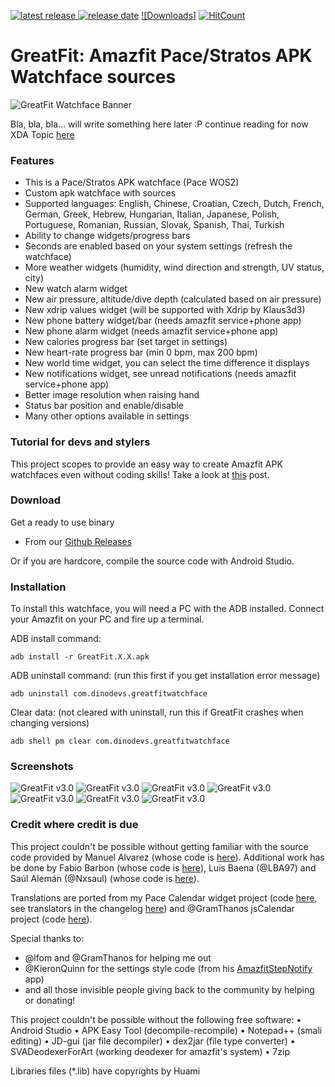 [![latest release](https://img.shields.io/badge/latest%20release-v3.8-green.svg?style=flat-square) ![release date](https://img.shields.io/badge/release%20date-2019.01.16-orange.svg?style=flat-square)](https://github.com/GreatApo/GreatFit/releases/latest) [![Downloads]](https://img.shields.io/github/downloads/GreatApo/GreatFit/total.svg?style=flat-square) [![HitCount](http://hits.dwyl.io/GreatApo/GreatFit.svg)](http://hits.dwyl.io/GreatApo/GreatFit)
# GreatFit: Amazfit Pace/Stratos APK Watchface sources
![GreatFit Watchface Banner](other/images/1.jpg)

Bla, bla, bla... will write something here later :P continue reading for now
XDA Topic [here](https://forum.xda-developers.com/smartwatch/amazfit/app-watchface-greatfit-v1-1-settings-t3791516)


### Features
- This is a Pace/Stratos APK watchface (Pace WOS2)
- Custom apk watchface with sources
- Supported languages: English, Chinese, Croatian, Czech, Dutch, French, German, Greek, Hebrew, Hungarian, Italian, Japanese, Polish, Portuguese, Romanian, Russian, Slovak, Spanish, Thai, Turkish
- Ability to change widgets/progress bars
- Seconds are enabled based on your system settings (refresh the watchface)
- More weather widgets (humidity, wind direction and strength, UV status, city)
- New watch alarm widget
- New air pressure, altitude/dive depth (calculated based on air pressure)
- New xdrip values widget (will be supported with Xdrip by Klaus3d3)
- New phone battery widget/bar (needs amazfit service+phone app)
- New phone alarm widget (needs amazfit service+phone app)
- New calories progress bar (set target in settings)
- New heart-rate progress bar (min 0 bpm, max 200 bpm)
- New world time widget, you can select the time difference it displays
- New notifications widget, see unread notifications (needs amazfit service+phone app)
- Better image resolution when raising hand
- Status bar position and enable/disable
- Many other options available in settings


### Tutorial for devs and stylers
This project scopes to provide an easy way to create Amazfit APK watchfaces even without coding skills! Take a look at [this](https://forum.xda-developers.com/smartwatch/amazfit/tutorial-create-apk-watchfaces-coding-t3822221) post.


### Download

Get a ready to use binary
 - From our [Github Releases](https://github.com/GreatApo/GreatFit/releases/latest)

Or if you are hardcore, compile the source code with Android Studio.


### Installation
To install this watchface, you will need a PC with the ADB installed. Connect your Amazfit on your PC and fire up a terminal.

ADB install command:
```shell
adb install -r GreatFit.X.X.apk
```
ADB uninstall command: (run this first if you get installation error message)
```shell
adb uninstall com.dinodevs.greatfitwatchface
```
Clear data: (not cleared with uninstall, run this if GreatFit crashes when changing versions)
```shell
adb shell pm clear com.dinodevs.greatfitwatchface
```

### Screenshots
![GreatFit v3.0](other/images/3.jpg)
![GreatFit v3.0](other/images/IMG_20180822_175102.jpg)
![GreatFit v3.0](other/images/IMG_20180822_175120.jpg)
![GreatFit v3.0](other/images/IMG_20180822_175128.jpg)
![GreatFit v3.0](other/images/IMG_20180822_175137.jpg)
![GreatFit v3.0](other/images/IMG_20180822_175200.jpg)
![GreatFit v3.0](other/images/IMG_20180822_175241.jpg)



### Credit where credit is due

This project couldn't be possible without getting familiar with the source code provided by Manuel Alvarez (whose code is [here](https://github.com/manuel-alvarez-alvarez/malvarez-watchface)). Additional work has be done by Fabio Barbon (whose code is [here](https://github.com/drbourbon/drbourbon-watchfaces)), Luis Baena (@LBA97) and Saúl Alemán (@Nxsaul) (whose code is [here](https://github.com/Nxsaul/AmazfitAPKs)).

Translations are ported from my Pace Calendar widget project (code [here](https://github.com/GreatApo/AmazfitPaceCalendarWidget), see translators in the changelog [here](https://forum.xda-developers.com/smartwatch/amazfit/app-widget-calendar-pace-t3751889)) and @GramThanos jsCalendar project (code [here](https://github.com/GramThanos/jsCalendar)).

Special thanks to:
- @lfom and @GramThanos for helping me out
- @KieronQuinn for the settings style code (from his [AmazfitStepNotify](https://github.com/KieronQuinn/AmazfitStepNotify) app)
- and all those invisible people giving back to the community by helping or donating!

This project couldn't be possible without the following free software:
• Android Studio
• APK Easy Tool (decompile-recompile)
• Notepad++ (smali editing)
• JD-gui (jar file decompiler)
• dex2jar (file type converter)
• SVADeodexerForArt (working deodexer for amazfit's system)
• 7zip

Libraries files (*.lib) have copyrights by Huami
